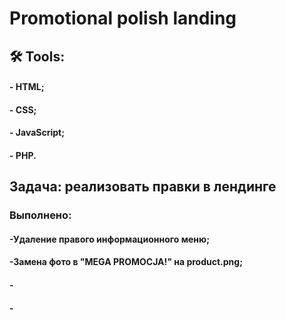 #  Promotional polish landing
## :hammer_and_wrench: Tools:
#### - HTML; 
#### - CSS;
#### - JavaScript;
#### - PHP.

## Задача: реализовать правки в лендинге
### Выполнено:
#### -Удаление правого информационного меню; 
#### -Замена фото в "MEGA PROMOCJA!" на product.png;
#### - 
#### - 
